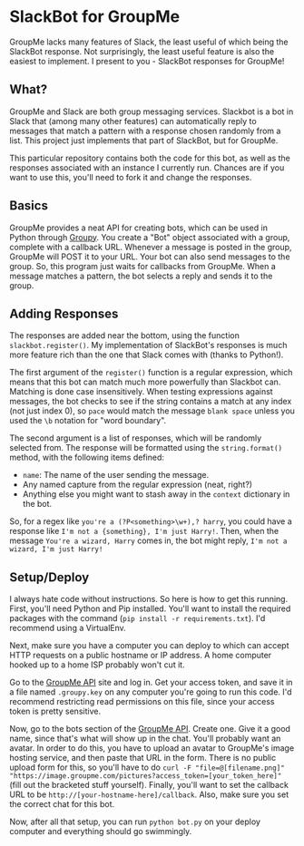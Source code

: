 SlackBot for GroupMe
====================

GroupMe lacks many features of Slack, the least useful of which being the
SlackBot response.  Not surprisingly, the least useful feature is also the
easiest to implement.  I present to you - SlackBot responses for GroupMe!

What?
-----

GroupMe and Slack are both group messaging services.  Slackbot is a bot in Slack
that (among many other features) can automatically reply to messages that match
a pattern with a response chosen randomly from a list.  This project just
implements that part of SlackBot, but for GroupMe.

This particular repository contains both the code for this bot, as well as the
responses associated with an instance I currently run.  Chances are if you want
to use this, you'll need to fork it and change the responses.

Basics
------

GroupMe provides a neat API for creating bots, which can be used in Python
through [Groupy][groupy].  You create a "Bot" object associated with a group,
complete with a callback URL.  Whenever a message is posted in the group,
GroupMe will POST it to your URL.  Your bot can also send messages to the group.
So, this program just waits for callbacks from GroupMe.  When a message matches
a pattern, the bot selects a reply and sends it to the group.

Adding Responses
----------------

The responses are added near the bottom, using the function
`slackbot.register()`.  My implementation of SlackBot's responses is much more
feature rich than the one that Slack comes with (thanks to Python!).

The first argument of the `register()` function is a regular expression, which
means that this bot can match much more powerfully than Slackbot can.  Matching
is done case insensitively.  When testing expressions against messages, the bot
checks to see if the string contains a match at any index (not just index 0), so
`pace` would match the message `blank space` unless you used the `\b` notation
for "word boundary".

The second argument is a list of responses, which will be randomly selected
from.  The response will be formatted using the `string.format()` method, with
the following items defined:
- `name`: The name of the user sending the message.
- Any named capture from the regular expression (neat, right?)
- Anything else you might want to stash away in the `context` dictionary in the
  bot.

So, for a regex like `you're a (?P<something>\w+),? harry`, you could have a
response like `I'm not a {something}, I'm just Harry!`.  Then, when the message
`You're a wizard, Harry` comes in, the bot might reply, `I'm not a wizard, I'm
just Harry!`

Setup/Deploy
------------

I always hate code without instructions.  So here is how to get this running.
First, you'll need Python and Pip installed.  You'll want to install the
required packages with the command (`pip install -r requirements.txt`).  I'd
recommend using a VirtualEnv.

Next, make sure you have a computer you can deploy to which can accept HTTP
requests on a public hostname or IP address.  A home computer hooked up to a
home ISP probably won't cut it.

Go to the [GroupMe API][api] site and log in.  Get your access token, and save
it in a file named `.groupy.key` on any computer you're going to run this code.
I'd recommend restricting read permissions on this file, since your access token
is pretty sensitive.

Now, go to the bots section of the [GroupMe API][bots].  Create one.  Give it a
good name, since that's what will show up in the chat.  You'll probably want an
avatar.  In order to do this, you have to upload an avatar to GroupMe's image
hosting service, and then paste that URL in the form.  There is no public upload
form for this, so you'll have to do `curl -F "file=@[filename.png]"
"https://image.groupme.com/pictures?access_token=[your_token_here]"` (fill out
the bracketed stuff yourself).  Finally, you'll want to set the callback URL to
be `http://[your-hostname-here]/callback`.  Also, make sure you set the correct
chat for this bot.

Now, after all that setup, you can run `python bot.py` on your deploy computer
and everything should go swimmingly.

[api]: https://dev.groupme.com/
[bots]: https://dev.groupme.com/bots
[groupy]: https://pypi.python.org/pypi/GroupyAPI
